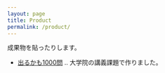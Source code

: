 ```yaml
---
layout: page
title: Product
permalink: /product/
---
```


成果物を貼ったりします。

- [出るかも1000問](/myderusen) .. 大学院の講義課題で作りました。




